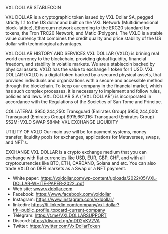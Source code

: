VXL DOLLAR STABLECOIN

VXL DOLLAR is a cryptographic token issued by VXL Dollar SA, pegged strictly 1:1 to the US dollar and built on the VXL Network (Multidimensional block-lattice), Ethereum network according to the ERC20 standard for tokens, the Tron TRC20 Network, and Matic (Polygon). The VXLD is a stable value currency that combines the credit quality and price stability of the US dollar with technological advantages.

VXL DOLLAR HISTORY AND SERVICES
VXL DOLLAR (VXLD) is brining real world currency to the blockchain, providing global liquidity, financial freedom, and stability in volatile markets. We are a stablecoin backed by physical assets. VXLD has the value to exchange 1 token for 1 USD. VXL DOLLAR (VXLD) is a digital token backed by a secured physical assets, that provides individuals and organizations with a secure and accessible method through the blockchain.
To keep our company in the financial market, which has such complex processes, it is necessary to implement and follow rules, policies and laws.
VXL DOLLAR S.A (“VXL DOLLAR”) is incorporated in accordance with the Regulations of the Societies of San Tome and Principe.

COLLATERAL
$950,244,250: Transguard (Emirates Group)
$950,244,000: Transguard (Emirates Group)
$915,661,116: Transguard (Emirates Group)
$52M: VXLD SWAP
$84M: VXL EXCHANGE LIQUIDITY

UTILITY OF VXLD
Our main use will be for payment systems, money transfer, liquidity pools for exchanges, applications for Metaverses, swaps, and NFT's.

EXCHANGE
VXL DOLLAR is a crypto exchange medium that you can exchange with fiat currencies like USD, EUR, GBP, CHF, and with all cryptocurrencies like BTC, ETH, CARDANO, Solana and etc.
You can also trade VXLD on DEFI markets as a Swap or a NFT payment.

* White paper: https://vxldollar.com/wp-content/uploads/2022/05/VXL-DOLLAR-WHITE-PAPER-2022..pdf
* Web site: www.vxldollar.com
* Facebook: https://www.facebook.com/vxldollar
* Instagram: https://www.instagram.com/vxldollar/
* linkedin: https://li.linkedin.com/company/vxl-dollar?trk=public_profile_topcard-current-company
* Telegram: https://t.me/VXLDOLLARSUPPORT
* Discord: https://discord.gg/mDD2pKV2VA
* Twitter: https://twitter.com/VxlDollarToken

